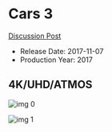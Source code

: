 # Cars 3

[Discussion Post](https://www.avsforum.com/threads/bass-eq-for-filtered-movies.2995212/post-57033862)

* Release Date: 2017-11-07
* Production Year: 2017

## 4K/UHD/ATMOS

![img 0](https://i.imgur.com/KunxCiz.jpg)

![img 1](https://i.imgur.com/QAK5r02.jpg)

